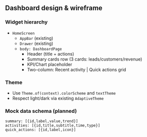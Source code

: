 ## Dashboard design & wireframe

### Widget hierarchy

- `HomeScreen`
  - `AppBar` (existing)
  - `Drawer` (existing)
  - `body: DashboardPage`
    - Header (title + actions)
    - Summary cards row (3 cards: leads/customers/revenue)
    - KPI/Chart placeholder
    - Two-column: Recent activity | Quick actions grid

### Theme

- Use `Theme.of(context).colorScheme` and `textTheme`
- Respect light/dark via existing `AdaptiveTheme`

### Mock data schema (planned)

```
summary: [{id,label,value,trend}]
activities: [{id,title,subtitle,time,type}]
quick_actions: [{id,label,icon}]
```


